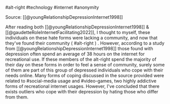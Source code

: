 #alt-right #technology #internet #anonymity 

Source: [[@youngRelationshipDepressionInternet1998]]

After reading both [[@youngRelationshipDepressionInternet1998]] & [[@gaudetteRoleInternetFacilitating2022]], I thought to myself, these individuals on these hate forms were lacking a community, and now that they've found their community  ( #alt-right ) . However, according to a study from [[@youngRelationshipDepressionInternet1998]] those found with depression often spend an average of 38 hours on the internet for recreational use.  If these members of the alt-right spend the majority of their day on these forms in order to feel a sense of community, surely some of them are part of this group of depressed individuals who cope with their needs online. Many forms of coping discussed in the source provided were related to #social-media usage and #video-games, two highly addictive forms of recreational internet usages. However, I've concluded that there exists outliers who cope with their depression by hating those who differ from them.



